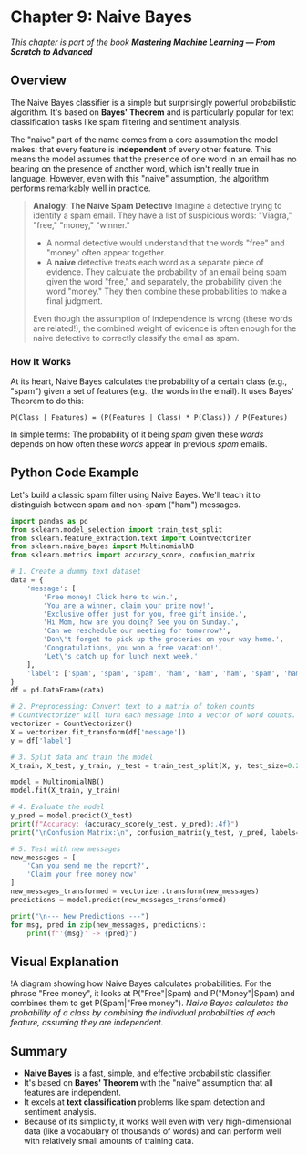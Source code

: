 # Chapter 9: Naive Bayes

_This chapter is part of the book **Mastering Machine Learning — From Scratch to Advanced**_

## Overview

The Naive Bayes classifier is a simple but surprisingly powerful probabilistic algorithm. It's based on **Bayes' Theorem** and is particularly popular for text classification tasks like spam filtering and sentiment analysis.

The "naive" part of the name comes from a core assumption the model makes: that every feature is **independent** of every other feature. This means the model assumes that the presence of one word in an email has no bearing on the presence of another word, which isn't really true in language. However, even with this "naive" assumption, the algorithm performs remarkably well in practice.

> **Analogy: The Naive Spam Detective**
> Imagine a detective trying to identify a spam email. They have a list of suspicious words: "Viagra," "free," "money," "winner."
> - A normal detective would understand that the words "free" and "money" often appear together.
> - A **naive** detective treats each word as a separate piece of evidence. They calculate the probability of an email being spam given the word "free," and separately, the probability given the word "money." They then combine these probabilities to make a final judgment.
>
> Even though the assumption of independence is wrong (these words are related!), the combined weight of evidence is often enough for the naive detective to correctly classify the email as spam.

### How It Works

At its heart, Naive Bayes calculates the probability of a certain class (e.g., "spam") given a set of features (e.g., the words in the email). It uses Bayes' Theorem to do this:

`P(Class | Features) = (P(Features | Class) * P(Class)) / P(Features)`

In simple terms: The probability of it being *spam* given these *words* depends on how often these *words* appear in previous *spam* emails.

## Python Code Example

Let's build a classic spam filter using Naive Bayes. We'll teach it to distinguish between spam and non-spam ("ham") messages.

```python
import pandas as pd
from sklearn.model_selection import train_test_split
from sklearn.feature_extraction.text import CountVectorizer
from sklearn.naive_bayes import MultinomialNB
from sklearn.metrics import accuracy_score, confusion_matrix

# 1. Create a dummy text dataset
data = {
    'message': [
        'Free money! Click here to win.',
        'You are a winner, claim your prize now!',
        'Exclusive offer just for you, free gift inside.',
        'Hi Mom, how are you doing? See you on Sunday.',
        'Can we reschedule our meeting for tomorrow?',
        'Don\'t forget to pick up the groceries on your way home.',
        'Congratulations, you won a free vacation!',
        'Let\'s catch up for lunch next week.'
    ],
    'label': ['spam', 'spam', 'spam', 'ham', 'ham', 'ham', 'spam', 'ham']
}
df = pd.DataFrame(data)

# 2. Preprocessing: Convert text to a matrix of token counts
# CountVectorizer will turn each message into a vector of word counts.
vectorizer = CountVectorizer()
X = vectorizer.fit_transform(df['message'])
y = df['label']

# 3. Split data and train the model
X_train, X_test, y_train, y_test = train_test_split(X, y, test_size=0.25, random_state=42)

model = MultinomialNB()
model.fit(X_train, y_train)

# 4. Evaluate the model
y_pred = model.predict(X_test)
print(f"Accuracy: {accuracy_score(y_test, y_pred):.4f}")
print("\nConfusion Matrix:\n", confusion_matrix(y_test, y_pred, labels=['ham', 'spam']))

# 5. Test with new messages
new_messages = [
    'Can you send me the report?',
    'Claim your free money now'
]
new_messages_transformed = vectorizer.transform(new_messages)
predictions = model.predict(new_messages_transformed)

print("\n--- New Predictions ---")
for msg, pred in zip(new_messages, predictions):
    print(f"'{msg}' -> {pred}")
```

## Visual Explanation

!A diagram showing how Naive Bayes calculates probabilities. For the phrase "Free money", it looks at P("Free"|Spam) and P("Money"|Spam) and combines them to get P(Spam|"Free money").
*Naive Bayes calculates the probability of a class by combining the individual probabilities of each feature, assuming they are independent.*

## Summary

- **Naive Bayes** is a fast, simple, and effective probabilistic classifier.
- It's based on **Bayes' Theorem** with the "naive" assumption that all features are independent.
- It excels at **text classification** problems like spam detection and sentiment analysis.
- Because of its simplicity, it works well even with very high-dimensional data (like a vocabulary of thousands of words) and can perform well with relatively small amounts of training data.